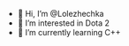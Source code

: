 - 👋 Hi, I’m @Lolezhechka
- 👀 I’m interested in Dota 2
- 🌱 I’m currently learning C++
<!---
Lolezhechka/Lolezhechka is a ✨ special ✨ repository because its `README.md` (this file) appears on your GitHub profile.
You can click the Preview link to take a look at your changes.
--->
